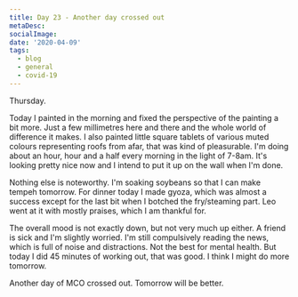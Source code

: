 ```yaml
---
title: Day 23 - Another day crossed out
metaDesc: 
socialImage: 
date: '2020-04-09'
tags:
  - blog
  - general
  - covid-19
---
```


Thursday. 

Today I painted in the morning and fixed the perspective of the painting a bit more. Just a few millimetres here and there and the whole world of difference it makes. I also painted little square tablets of various muted colours representing roofs from afar, that was kind of pleasurable. I'm doing about an hour, hour and a half every morning in the light of 7-8am. It's looking pretty nice now and I intend to put it up on the wall when I'm done. 

Nothing else is noteworthy. I'm soaking soybeans so that I can make tempeh tomorrow. For dinner today I made gyoza, which was almost a success except for the last bit when I botched the fry/steaming part. Leo went at it with mostly praises, which I am thankful for. 

The overall mood is not exactly down, but not very much up either. A friend is sick and I'm slightly worried. I'm still compulsively reading the news, which is full of noise and distractions. Not the best for mental health. But today I did 45 minutes of working out, that was good. I think I might do more tomorrow.   

Another day of MCO crossed out. Tomorrow will be better. 